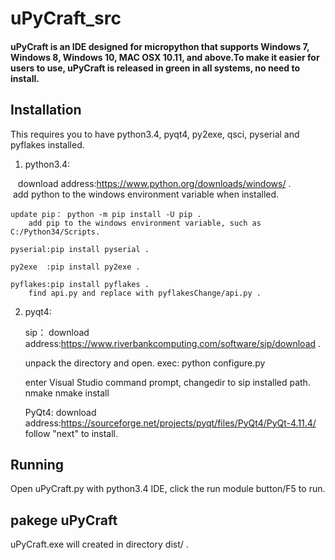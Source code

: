 # uPyCraft_src
#### uPyCraft is an IDE designed for micropython that supports Windows 7, Windows 8, Windows 10, MAC OSX 10.11, and above.To make it easier for users to use, uPyCraft is released in green in all systems, no need to install.

## Installation
This requires you to have python3.4, pyqt4, py2exe, qsci, pyserial and pyflakes installed.

1. python3.4:

    download address:https://www.python.org/downloads/windows/ .
        add python to the windows environment variable when installed. 

    update pip： python -m pip install -U pip .
        add pip to the windows environment variable, such as C:/Python34/Scripts.
        
    pyserial:pip install pyserial .
    
    py2exe  :pip install py2exe .
    
    pyflakes:pip install pyflakes .
        find api.py and replace with pyflakesChange/api.py .
    
2. pyqt4:

    sip：
      download address:https://www.riverbankcomputing.com/software/sip/download .
        
      unpack the directory and open.
      exec:
          python configure.py
            
      enter Visual Studio command prompt, changedir to sip installed path.
          nmake
          nmake install
        
    PyQt4:
        download address:https://sourceforge.net/projects/pyqt/files/PyQt4/PyQt-4.11.4/
        follow "next" to install. 

## Running
Open uPyCraft.py with python3.4 IDE, click the run module button/F5 to run.

## pakege uPyCraft
uPyCraft.exe will created in directory dist/ .
  
